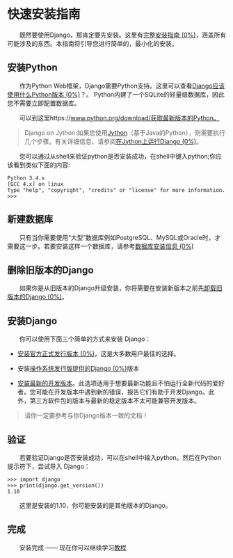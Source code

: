# 快速安装指南

　　既然要使用Django，那肯定要先安装。这里有[完整安装指南 (0%)](https://docs.djangoproject.com/en/1.10/topics/install/)，涵盖所有可能涉及的东西。本指南将引导您进行简单的，最小化的安装。

## 安装Python

　　作为Python Web框架，Django需要Python支持。这里可以查看[Django应该使用什么Python版本 (0%)](https://docs.djangoproject.com/en/1.10/faq/install/#faq-python-version-support)？。 Python内建了一个SQLite的轻量级数据库，因此您不需要立即配置数据库。

　　可以到这里https://www.python.org/download/获取最新版本的Python。

>Django on Jython:如果您使用[Jython](http://www.jython.org/)（基于Java的Python），则需要执行几个步骤。有关详细信息，请参阅[在Jython上运行Django (0%)](https://docs.djangoproject.com/en/1.10/howto/jython/)。

　　您可以通过从shell来验证python是否安装成功，在shell中键入python;你应该看到类似下面的内容:
```shell
Python 3.4.x
[GCC 4.x] on linux
Type "help", "copyright", "credits" or "license" for more information.
>>>
```

## 新建数据库

　　只有当你需要使用“大型”数据库例如PostgreSQL、MySQL或Oracle时，才需要这一步。若要安装这样一个数据库，请参考[数据库安装信息 (0%)](https://docs.djangoproject.com/en/1.10/topics/install/#database-installation)

## 删除旧版本的Django

　　如果你是从旧版本的Django升级安装，你将需要在安装新版本之前先[卸载旧版本的Django (0%)](https://docs.djangoproject.com/en/1.10/topics/install/#removing-old-versions-of-django)。

## 安装Django

　　你可以使用下面三个简单的方式来安装 Django：

* [安装官方正式发行版本 (0%)](https://docs.djangoproject.com/en/1.10/topics/install/#installing-official-release)，这是大多数用户最佳的选择。

* 安装[操作系统发行版提供的Django (0%)](https://docs.djangoproject.com/en/1.10/topics/install/#installing-distribution-package)版本

* [安装最新的开发版本](https://docs.djangoproject.com/en/1.10/topics/install/#installing-development-version)。此选项适用于想要最新功能且不怕运行全新代码的爱好者。您可能在开发版本中遇到新的错误，报告它们有助于开发Django。此外，第三方软件包的版本与最新的稳定版本不太可能兼容开发版本。

>请你一定要参考与你Django版本一致的文档！

## 验证

　　若要验证Django是否安装成功，可以在shell中输入python。然后在Python提示符下，尝试导入 Django：
```shell
>>> import django
>>> print(django.get_version())
1.10
```
　　这里是安装的1.10，你可能安装的是其他版本的Django。

## 完成

　　安装完成 —— 现在你可以继续学习[教程](https://github.com/jhao104/django-chinese-docs-1.10/blob/master/intro/tutorial01/%E5%BC%80%E5%8F%91%E7%AC%AC%E4%B8%80%E4%B8%AADjango%E5%BA%94%E7%94%A8%2CPart1.md)
